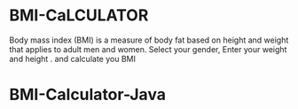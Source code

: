 # BMI-CaLCULATOR
Body mass index (BMI) is a measure of body fat based on height and weight that applies to adult men and women.
Select your gender, Enter your weight and height .
and calculate you BMI
# BMI-Calculator-Java
